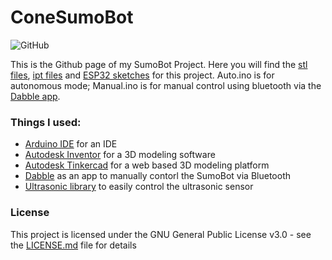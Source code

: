 # ConeSumoBot
![GitHub](https://img.shields.io/github/license/beluguy/Cone-Sumo-Bot)

This is the Github page of my SumoBot Project. Here you will find the [stl files](https://github.com/Beluguy/Cone-Sumo-Bot/tree/main/print%20ready%20(stl)), [ipt files](https://github.com/Beluguy/Cone-Sumo-Bot/tree/main/3D%20models) and [ESP32 sketches](https://github.com/Beluguy/Cone-Sumo-Bot/tree/main/ESP32%20sketches) for this project. Auto.ino is for autonomous mode; Manual.ino is for manual control using bluetooth via the [Dabble app](https://thestempedia.com/product/dabble/). 

### Things I used:

* [Arduino IDE](https://www.arduino.cc/en/software#download) for an IDE
* [Autodesk Inventor](https://www.autodesk.com/products/inventor) for a 3D modeling software
* [Autodesk Tinkercad](https://www.tinkercad.com/) for a web based 3D modeling platform
* [Dabble](https://thestempedia.com/product/dabble/) as an app to manually contorl the SumoBot via Bluetooth
* [Ultrasonic library](https://github.com/ErickSimoes/Ultrasonic) to easily control the ultrasonic sensor

### License

This project is licensed under the GNU General Public License v3.0 - see the [LICENSE.md](LICENSE.md) file for details
